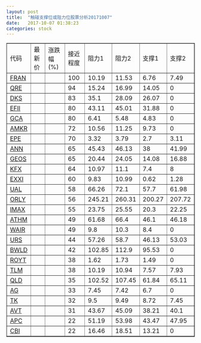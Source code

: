 ```yaml
---
layout: post
title:  "触碰支撑位或阻力位股票分析20171007"
date:   2017-10-07 01:38:23
categories: stock
---
```

<script type="text/javascript">
var stockList = []
stockList.push('gb_fran');
stockList.push('gb_qre');
stockList.push('gb_dks');
stockList.push('gb_efii');
stockList.push('gb_gca');
stockList.push('gb_amkr');
stockList.push('gb_epe');
stockList.push('gb_ann');
stockList.push('gb_geos');
stockList.push('gb_kfx');
stockList.push('gb_exxi');
stockList.push('gb_ual');
stockList.push('gb_orly');
stockList.push('gb_imax');
stockList.push('gb_athm');
stockList.push('gb_wair');
stockList.push('gb_urs');
stockList.push('gb_bwld');
stockList.push('gb_royt');
stockList.push('gb_tlm');
stockList.push('gb_qld');
stockList.push('gb_ag');
stockList.push('gb_tk');
stockList.push('gb_avt');
stockList.push('gb_apc');
stockList.push('gb_cbi');
</script>
<table border="1">
 <tr>
 <td>代码</td>
 <td>最新价</td>
 <td>涨跌幅(%)</td>
 <td>接近程度</td>
 <td>阻力1</td>
 <td>阻力2</td>
 <td>支撑1</td>
 <td>支撑2</td>
</tr>
  <tr id="fran" class="green">
  <td><a href="http://stock.finance.sina.com.cn/usstock/quotes/FRAN.html" target="_blank">FRAN</a></td><td></td><td></td><td>100</td><td>10.19</td><td>11.53</td><td>6.76</td><td>7.49</td></tr>
  <tr id="qre" class="red">
  <td><a href="http://stock.finance.sina.com.cn/usstock/quotes/QRE.html" target="_blank">QRE</a></td><td></td><td></td><td>94</td><td>15.24</td><td>16.99</td><td>14.05</td><td>0</td></tr>
  <tr id="dks" class="red">
  <td><a href="http://stock.finance.sina.com.cn/usstock/quotes/DKS.html" target="_blank">DKS</a></td><td></td><td></td><td>83</td><td>35.1</td><td>28.09</td><td>26.07</td><td>0</td></tr>
  <tr id="efii" class="red">
  <td><a href="http://stock.finance.sina.com.cn/usstock/quotes/EFII.html" target="_blank">EFII</a></td><td></td><td></td><td>80</td><td>43.11</td><td>45.01</td><td>31.88</td><td>0</td></tr>
  <tr id="gca" class="green">
  <td><a href="http://stock.finance.sina.com.cn/usstock/quotes/GCA.html" target="_blank">GCA</a></td><td></td><td></td><td>80</td><td>6.41</td><td>5.48</td><td>4.83</td><td>0</td></tr>
  <tr id="amkr" class="red">
  <td><a href="http://stock.finance.sina.com.cn/usstock/quotes/AMKR.html" target="_blank">AMKR</a></td><td></td><td></td><td>72</td><td>10.56</td><td>11.25</td><td>9.73</td><td>0</td></tr>
  <tr id="epe" class="red">
  <td><a href="http://stock.finance.sina.com.cn/usstock/quotes/EPE.html" target="_blank">EPE</a></td><td></td><td></td><td>70</td><td>3.32</td><td>3.79</td><td>2.7</td><td>3.11</td></tr>
  <tr id="ann" class="red">
  <td><a href="http://stock.finance.sina.com.cn/usstock/quotes/ANN.html" target="_blank">ANN</a></td><td></td><td></td><td>65</td><td>45.43</td><td>46.13</td><td>38</td><td>41.99</td></tr>
  <tr id="geos" class="green">
  <td><a href="http://stock.finance.sina.com.cn/usstock/quotes/GEOS.html" target="_blank">GEOS</a></td><td></td><td></td><td>65</td><td>20.44</td><td>24.05</td><td>14.08</td><td>16.88</td></tr>
  <tr id="kfx" class="green">
  <td><a href="http://stock.finance.sina.com.cn/usstock/quotes/KFX.html" target="_blank">KFX</a></td><td></td><td></td><td>64</td><td>10.97</td><td>11.1</td><td>7.4</td><td>8</td></tr>
  <tr id="exxi" class="red">
  <td><a href="http://stock.finance.sina.com.cn/usstock/quotes/EXXI.html" target="_blank">EXXI</a></td><td></td><td></td><td>60</td><td>9.83</td><td>10.99</td><td>0.62</td><td>1.28</td></tr>
  <tr id="ual" class="red">
  <td><a href="http://stock.finance.sina.com.cn/usstock/quotes/UAL.html" target="_blank">UAL</a></td><td></td><td></td><td>58</td><td>66.26</td><td>72.1</td><td>57.7</td><td>61.98</td></tr>
  <tr id="orly" class="green">
  <td><a href="http://stock.finance.sina.com.cn/usstock/quotes/ORLY.html" target="_blank">ORLY</a></td><td></td><td></td><td>56</td><td>245.21</td><td>260.31</td><td>200.27</td><td>207.72</td></tr>
  <tr id="imax" class="green">
  <td><a href="http://stock.finance.sina.com.cn/usstock/quotes/IMAX.html" target="_blank">IMAX</a></td><td></td><td></td><td>55</td><td>23.75</td><td>25.55</td><td>20.3</td><td>22.25</td></tr>
  <tr id="athm" class="red">
  <td><a href="http://stock.finance.sina.com.cn/usstock/quotes/ATHM.html" target="_blank">ATHM</a></td><td></td><td></td><td>49</td><td>61.68</td><td>66.4</td><td>46.1</td><td>46.18</td></tr>
  <tr id="wair" class="red">
  <td><a href="http://stock.finance.sina.com.cn/usstock/quotes/WAIR.html" target="_blank">WAIR</a></td><td></td><td></td><td>49</td><td>9.8</td><td>10.3</td><td>8.4</td><td>0</td></tr>
  <tr id="urs" class="green">
  <td><a href="http://stock.finance.sina.com.cn/usstock/quotes/URS.html" target="_blank">URS</a></td><td></td><td></td><td>44</td><td>57.26</td><td>58.7</td><td>46.13</td><td>53.03</td></tr>
  <tr id="bwld" class="red">
  <td><a href="http://stock.finance.sina.com.cn/usstock/quotes/BWLD.html" target="_blank">BWLD</a></td><td></td><td></td><td>42</td><td>102.85</td><td>112.9</td><td>95.53</td><td>0</td></tr>
  <tr id="royt" class="red">
  <td><a href="http://stock.finance.sina.com.cn/usstock/quotes/ROYT.html" target="_blank">ROYT</a></td><td></td><td></td><td>38</td><td>1.62</td><td>1.73</td><td>1.49</td><td>0</td></tr>
  <tr id="tlm" class="green">
  <td><a href="http://stock.finance.sina.com.cn/usstock/quotes/TLM.html" target="_blank">TLM</a></td><td></td><td></td><td>38</td><td>10.19</td><td>10.94</td><td>7.57</td><td>7.93</td></tr>
  <tr id="qld" class="green">
  <td><a href="http://stock.finance.sina.com.cn/usstock/quotes/QLD.html" target="_blank">QLD</a></td><td></td><td></td><td>35</td><td>102.52</td><td>107.45</td><td>61.84</td><td>65.11</td></tr>
  <tr id="ag" class="red">
  <td><a href="http://stock.finance.sina.com.cn/usstock/quotes/AG.html" target="_blank">AG</a></td><td></td><td></td><td>33</td><td>7.45</td><td>7.42</td><td>6.7</td><td>0</td></tr>
  <tr id="tk" class="green">
  <td><a href="http://stock.finance.sina.com.cn/usstock/quotes/TK.html" target="_blank">TK</a></td><td></td><td></td><td>32</td><td>9.5</td><td>9.49</td><td>8.72</td><td>7.45</td></tr>
  <tr id="avt" class="green">
  <td><a href="http://stock.finance.sina.com.cn/usstock/quotes/AVT.html" target="_blank">AVT</a></td><td></td><td></td><td>31</td><td>43.67</td><td>45.09</td><td>38.21</td><td>40.1</td></tr>
  <tr id="apc" class="green">
  <td><a href="http://stock.finance.sina.com.cn/usstock/quotes/APC.html" target="_blank">APC</a></td><td></td><td></td><td>22</td><td>51.19</td><td>53.98</td><td>43.47</td><td>47.95</td></tr>
  <tr id="cbi" class="green">
  <td><a href="http://stock.finance.sina.com.cn/usstock/quotes/CBI.html" target="_blank">CBI</a></td><td></td><td></td><td>22</td><td>16.46</td><td>18.51</td><td>13.21</td><td>0</td></tr>
</table>
